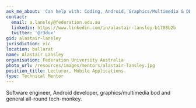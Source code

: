 ```yaml
---
ask_me_about: 'Can help with: Coding, Android, Graphics/Multimedia & DBMS shenanigans!'
contact:
  email: a.lansley@federation.edu.au
  linkedin: https://www.linkedin.com/in/alastair-lansley-b1708b2b
  twitter: '@r3dux'
gid: alastair-lansley
jurisdiction: vic
location: ballarat
name: Alastair Lansley
organisation: Federation University Australia
photo_url: /resources/images/mentors/alastair-lansley.jpg
position_title: Lecturer, Mobile Applications
type: Technical Mentor
---
```


Software engineer, Android developer, graphics/multimedia bod and general all-round tech-monkey.